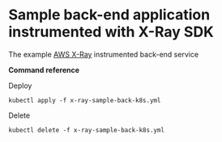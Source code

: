 # Sample back-end application instrumented with X-Ray SDK

The example [AWS X-Ray](https://aws.amazon.com/xray/) instrumented back-end service

**Command reference**

Deploy
```
kubectl apply -f x-ray-sample-back-k8s.yml
```

Delete
```
kubectl delete -f x-ray-sample-back-k8s.yml
```

